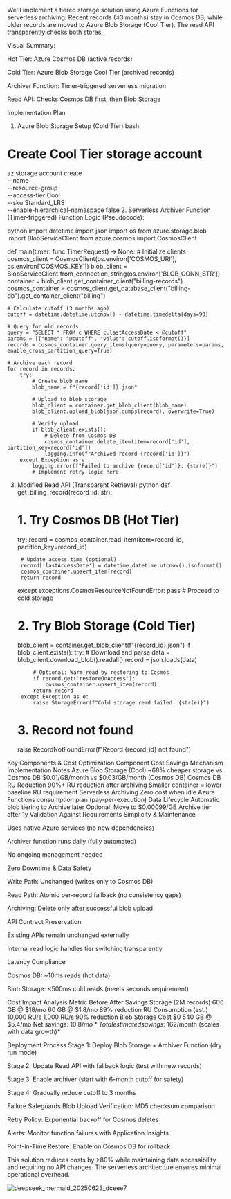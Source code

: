 We'll implement a tiered storage solution using Azure Functions for serverless archiving. Recent records (≤3 months) stay in Cosmos DB, while older records are moved to Azure Blob Storage (Cool Tier). The read API transparently checks both stores.

Visual Summary:

Hot Tier: Azure Cosmos DB (active records)

Cold Tier: Azure Blob Storage Cool Tier (archived records)

Archiver Function: Timer-triggered serverless migration

Read API: Checks Cosmos DB first, then Blob Storage

Implementation Plan
1. Azure Blob Storage Setup (Cold Tier)
bash
# Create Cool Tier storage account
az storage account create \
  --name <storage-account-name> \
  --resource-group <resource-group> \
  --access-tier Cool \
  --sku Standard_LRS \
  --enable-hierarchical-namespace false
2. Serverless Archiver Function (Timer-triggered)
Function Logic (Pseudocode):

python
  import datetime
  import json
  import os
  from azure.storage.blob import BlobServiceClient
  from azure.cosmos import CosmosClient

  def main(timer: func.TimerRequest) -> None:
    # Initialize clients
    cosmos_client = CosmosClient(os.environ['COSMOS_URI'], os.environ['COSMOS_KEY'])
    blob_client = BlobServiceClient.from_connection_string(os.environ['BLOB_CONN_STR'])
    container = blob_client.get_container_client("billing-records")
    cosmos_container = cosmos_client.get_database_client("billing-db").get_container_client("billing")

    # Calculate cutoff (3 months ago)
    cutoff = datetime.datetime.utcnow() - datetime.timedelta(days=90)
    
    # Query for old records
    query = "SELECT * FROM c WHERE c.lastAccessDate < @cutoff"
    params = [{"name": "@cutoff", "value": cutoff.isoformat()}]
    records = cosmos_container.query_items(query=query, parameters=params, enable_cross_partition_query=True)

    # Archive each record
    for record in records:
        try:
            # Create blob name
            blob_name = f"{record['id']}.json"
            
            # Upload to blob storage
            blob_client = container.get_blob_client(blob_name)
            blob_client.upload_blob(json.dumps(record), overwrite=True)
            
            # Verify upload
            if blob_client.exists():
                # Delete from Cosmos DB
                cosmos_container.delete_item(item=record['id'], partition_key=record['id'])
                logging.info(f"Archived record {record['id']}")
        except Exception as e:
            logging.error(f"Failed to archive {record['id']}: {str(e)}")
            # Implement retry logic here
3. Modified Read API (Transparent Retrieval)
  python
      def get_billing_record(record_id: str):
    # 1. Try Cosmos DB (Hot Tier)
    try:
        record = cosmos_container.read_item(item=record_id, partition_key=record_id)
        
        # Update access time (optional)
        record['lastAccessDate'] = datetime.datetime.utcnow().isoformat()
        cosmos_container.upsert_item(record)
        return record
    except exceptions.CosmosResourceNotFoundError:
        pass  # Proceed to cold storage

    # 2. Try Blob Storage (Cold Tier)
    blob_client = container.get_blob_client(f"{record_id}.json")
    if blob_client.exists():
        try:
            # Download and parse
            data = blob_client.download_blob().readall()
            record = json.loads(data)
            
            # Optional: Warm read by restoring to Cosmos
            if record.get('restoreOnAccess'):
                cosmos_container.upsert_item(record)
            return record
        except Exception as e:
            raise StorageError(f"Cold storage read failed: {str(e)}")
    
    # 3. Record not found
    raise RecordNotFoundError(f"Record {record_id} not found")
   
Key Components & Cost Optimization
Component	Cost Savings Mechanism	Implementation Notes
Azure Blob Storage (Cool)	~68% cheaper storage vs. Cosmos DB	$0.01/GB/month vs $0.03/GB/month (Cosmos DB)
Cosmos DB RU Reduction	90%+ RU reduction after archiving	Smaller container = lower baseline RU requirement
Serverless Archiving	Zero cost when idle	Azure Functions consumption plan (pay-per-execution)
Data Lifecycle	Automatic blob tiering to Archive later	Optional: Move to $0.00099/GB Archive tier after 1y
Validation Against Requirements
Simplicity & Maintenance

Uses native Azure services (no new dependencies)

Archiver function runs daily (fully automated)

No ongoing management needed

Zero Downtime & Data Safety

Write Path: Unchanged (writes only to Cosmos DB)

Read Path: Atomic per-record fallback (no consistency gaps)

Archiving: Delete only after successful blob upload

API Contract Preservation

Existing APIs remain unchanged externally

Internal read logic handles tier switching transparently

Latency Compliance

Cosmos DB: ~10ms reads (hot data)

Blob Storage: <500ms cold reads (meets seconds requirement)

Cost Impact Analysis
Metric	Before	After	Savings
Storage (2M records)	600 GB @ $18/mo	60 GB @ $1.8/mo	89% reduction
RU Consumption (est.)	10,000 RU/s	1,000 RU/s	90% reduction
Blob Storage Cost	$0	540 GB @ $5.4/mo	Net savings: $10.8/mo
*Total estimated savings: ~$162/month (scales with data growth)*

Deployment Process
Stage 1: Deploy Blob Storage + Archiver Function (dry run mode)

Stage 2: Update Read API with fallback logic (test with new records)

Stage 3: Enable archiver (start with 6-month cutoff for safety)

Stage 4: Gradually reduce cutoff to 3 months

Failure Safeguards
Blob Upload Verification: MD5 checksum comparison

Retry Policy: Exponential backoff for Cosmos deletes

Alerts: Monitor function failures with Application Insights

Point-in-Time Restore: Enable on Cosmos DB for rollback

This solution reduces costs by >80% while maintaining data accessibility and requiring no API changes. The serverless architecture ensures minimal operational overhead.

![deepseek_mermaid_20250623_dceee7](https://github.com/user-attachments/assets/1509e709-b4e6-4338-8458-3ac629d414c7)

